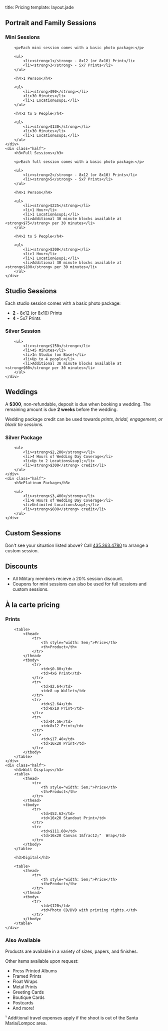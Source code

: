 title: Pricing
template: layout.jade

## Portrait and Family Sessions

<div class="row">
	<div class="half">
		<h3>Mini Sessions</h3>

		<p>Each mini session comes with a basic photo package:</p>

		<ul>
			<li><strong>1</strong> - 8x12 (or 8x10) Print</li>
			<li><strong>3</strong> - 5x7 Prints</li>
		</ul>

		<h4>1 Person</h4>
		
		<ul>
			<li><strong>$90</strong></li>
			<li>30 Minutes</li>
			<li>1 Location&sup1;</li>
		</ul>

		<h4>2 to 5 People</h4>
		
		<ul>
			<li><strong>$130</strong></li>
			<li>30 Minutes</li>
			<li>1 Location&sup1;</li>
		</ul>
	</div>
	<div class="half">
		<h3>Full Sessions</h3>

		<p>Each full session comes with a basic photo package:</p>

		<ul>
			<li><strong>2</strong> - 8x12 (or 8x10) Prints</li>
			<li><strong>5</strong> - 5x7 Prints</li>
		</ul>

		<h4>1 Person</h4>
		
		<ul>
			<li><strong>$225</strong></li>
			<li>1 Hour</li>
			<li>1 Location&sup1;</li>
			<li>Additional 30 minute blocks available at <strong>$75</strong> per 30 minutes</li>
		</ul>

		<h4>2 to 5 People</h4>
		
		<ul>
			<li><strong>$300</strong></li>
			<li>1 Hour</li>
			<li>1 Location&sup1;</li>
			<li>Additional 30 minute blocks available at <strong>$100</strong> per 30 minutes</li>
		</ul>
	</div>
</div>

## Studio Sessions

<p>Each studio session comes with a basic photo package:</p>

<ul>
	<li><strong>2</strong> - 8x12 (or 8x10) Prints</li>
	<li><strong>4</strong> - 5x7 Prints</li>
</ul>

<div class="row">
	<div class="half">
		<h3>Silver Session</h3>

		<ul>
			<li><strong>$150</strong></li>
			<li>45 Minutes</li>
			<li>In Studio (on Base)</li>
			<li>Up to 4 people</li>
			<li>Additional 30 minute blocks available at <strong>$60</strong> per 30 minutes</li>
		</ul>
	</div>
</div>

## Weddings

A <strong>$300</strong>, non-refundable, deposit is due when booking a wedding. The remaining amount is due <strong>2 weeks</strong> before the wedding.

Wedding package credit can be used towards <em>prints, bridal, engagement, or black tie sessions</em>.

<div class="row">
	<div class="half">
		<h3>Silver Package</h3>
		
		<ul>
			<li><strong>$2,200</strong></li>
			<li>4 Hours of Wedding Day Coverage</li>
			<li>Up to 2 Locations&sup1;</li>
			<li><strong>$300</strong> credit</li>
		</ul>
	</div>
	<div class="half">
		<h3>Platinum Package</h3>
		
		<ul>
			<li><strong>$3,400</strong></li>
			<li>8 Hours of Wedding Day Coverage</li>
			<li>Unlimited Locations&sup1;</li>
			<li><strong>$600</strong> credit</li>
		</ul>
	</div>
</div>

## Custom Sessions

Don't see your situation listed above? Call [435.363.4780][tel] to arrange a custom session.

## Discounts

  * All Military members recieve a 20% session discount.
  * Coupons for mini sessions can also be used for full sessions and custom sessions.

## À la carte pricing

<div class="row">
	<div class="half">
		<h3>Prints</h3>

		<table>
			<thead>
				<tr>
					<th style="width: 5em;">Price</th>
					<th>Product</th>
				</tr>
			</thead>
			<tbody>
				<tr>
					<td>$0.80</td>
					<td>4x6 Print</td>
				</tr>
				<tr>
					<td>$2.64</td>
					<td>8 up Wallet</td>
				</tr>
				<tr>
					<td>$2.64</td>
					<td>8x10 Print</td>
				</tr>
				<tr>
					<td>$4.56</td>
					<td>8x12 Print</td>
				</tr>
				<tr>
					<td>$17.40</td>
					<td>16x20 Print</td>
				</tr>
			</tbody>
		</table>
	</div>
	<div class="half">
		<h3>Wall Displays</h3>
		<table>
			<thead>
				<tr>
					<th style="width: 5em;">Price</th>
					<th>Product</th>
				</tr>
			</thead>
			<tbody>
				<tr>
					<td>$52.62</td>
					<td>16x20 Standout Print</td>
				</tr>
				<tr>
					<td>$111.60</td>
					<td>16x20 Canvas 1&frac12;"  Wrap</td>
				</tr>
			</tbody>
		</table>

		<h3>Digital</h3>

		<table>
			<thead>
				<tr>
					<th style="width: 5em;">Price</th>
					<th>Product</th>
				</tr>
			</thead>
			<tbody>
				<tr>
					<td>$120</td>
					<td>Photo CD/DVD with printing rights.</td>
				</tr>
			</tbody>
		</table>
	</div>
</div>

### Also Available

Products are available in a variety of sizes, papers, and finishes.

Other items available upon request:

  * Press Printed Albums
  * Framed Prints
  * Float Wraps
  * Metal Prints
  * Greeting Cards
  * Boutique Cards
  * Postcards
  * And more!

&sup1; Additional travel expenses apply if the shoot is out of the Santa Maria/Lompoc area.

[tel]: tel:+14353634780
